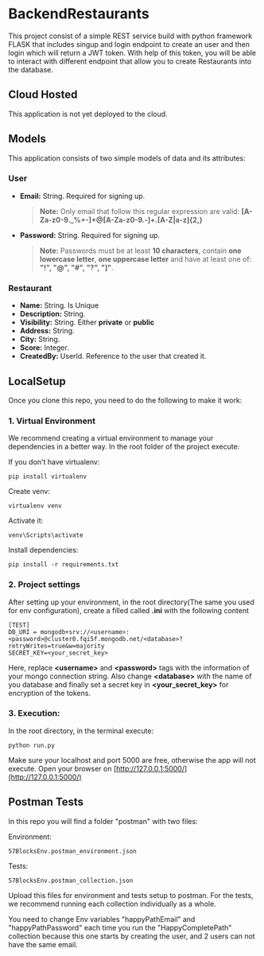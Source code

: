 # BackendRestaurants

This project consist of a simple REST service build with python framework FLASK that includes singup and login endpoint to create an user and then login which will return a JWT token.
With help of this token, you will be able to interact with different endpoint that allow you to create Restaurants into the database.

## Cloud Hosted

This application is not yet deployed to the cloud.

## Models

This application consists of two simple models of data and its attributes:

### User

- **Email:** String. Required for signing up.
  > **Note:** Only email that follow this regular expression are valid:
  > **[A-Za-z0-9._%+-]+@[A-Za-z0-9.-]+\.[A-Z|a-z]{2,}**
- **Password:** String. Required for signing up.
  > **Note:** Passwords must be at least **10 characters**, contain **one lowercase letter**, **one uppercase letter** and have at least one of: **"!", "@", "#", "?", "]"**.

### Restaurant

- **Name:** String. Is Unique
- **Description:** String.
- **Visibility:** String. Either **private** or **public**
- **Address:** String.
- **City:** String.
- **Score:** Integer.
- **CreatedBy:** UserId. Reference to the user that created it.

## LocalSetup

Once you clone this repo, you need to do the following to make it work:

### 1. Virtual Environment

We recommend creating a virtual environment to manage your dependencies in a better way. In the root folder of the project execute:

If you don't have virtualenv:

```
pip install virtualenv
```

Create venv:

```
virtualenv venv
```

Activate it:

```
venv\Scripts\activate
```

Install dependencies:

```
pip install -r requirements.txt
```

### 2. Project settings

After setting up your environment, in the root directory(The same you used for env configuration), create a filled called **.ini** with the following content

```
[TEST]
DB_URI = mongodb+srv://<username>:<password>@cluster0.fqi5f.mongodb.net/<database>?retryWrites=true&w=majority
SECRET_KEY=<your_secret_key>
```

Here, replace **\<username\>** and **\<password\>** tags with the information of your mongo connection string. Also change **\<database\>** with the name of you database and finally set a secret key in **\<your_secret_key\>** for encryption of the tokens.

### 3. Execution:

In the root directory, in the terminal execute:

```
python run.py
```

Make sure your localhost and port 5000 are free, otherwise the app will not execute.
Open your browser on [http://127.0.0.1:5000/](http://127.0.0.1:5000/)

## Postman Tests

In this repo you will find a folder "postman" with two files:

Environment:

```
57BlocksEnv.postman_environment.json
```

Tests:

```
57BlocksEnv.postman_collection.json
```

Upload this files for environment and tests setup to postman. For the tests, we recommend running each collection individually as a whole.

You need to change Env variables "happyPathEmail" and "happyPathPassword" each time you run the "HappyCompletePath" collection because this one starts by creating the user, and 2 users can not have the same email.
